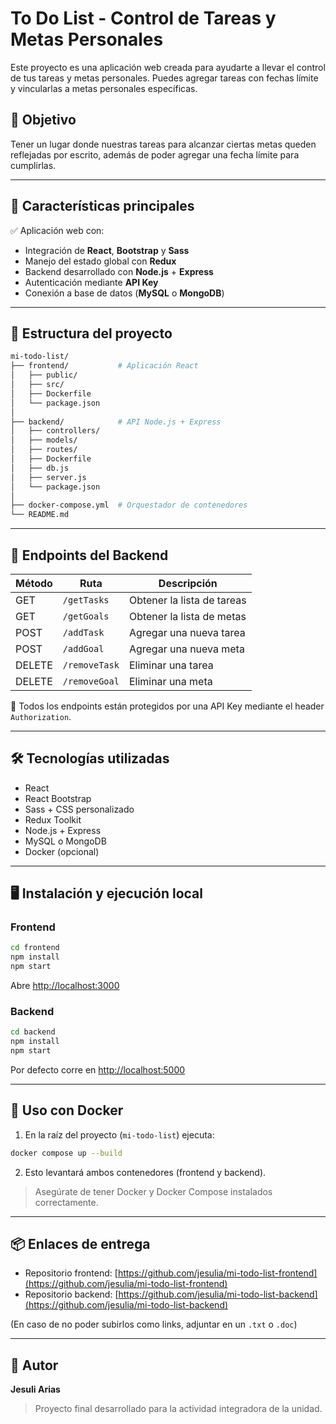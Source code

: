 # To Do List - Control de Tareas y Metas Personales

Este proyecto es una aplicación web creada para ayudarte a llevar el control de tus tareas y metas personales. Puedes agregar tareas con fechas límite y vincularlas a metas personales específicas.

## 🎯 Objetivo
Tener un lugar donde nuestras tareas para alcanzar ciertas metas queden reflejadas por escrito, además de poder agregar una fecha límite para cumplirlas.

---

## 🧩 Características principales

✅ Aplicación web con:
- Integración de **React**, **Bootstrap** y **Sass**
- Manejo del estado global con **Redux**
- Backend desarrollado con **Node.js** + **Express**
- Autenticación mediante **API Key**
- Conexión a base de datos (**MySQL** o **MongoDB**)

---

## 🚀 Estructura del proyecto

```bash
mi-todo-list/
├── frontend/           # Aplicación React
│   ├── public/
│   ├── src/
│   ├── Dockerfile
│   └── package.json
│
├── backend/            # API Node.js + Express
│   ├── controllers/
│   ├── models/
│   ├── routes/
│   ├── Dockerfile
│   ├── db.js
│   ├── server.js
│   └── package.json
│
├── docker-compose.yml  # Orquestador de contenedores
└── README.md
```

---

## 🔁 Endpoints del Backend

| Método | Ruta           | Descripción                    |
|--------|----------------|--------------------------------|
| GET    | `/getTasks`    | Obtener la lista de tareas     |
| GET    | `/getGoals`    | Obtener la lista de metas      |
| POST   | `/addTask`     | Agregar una nueva tarea        |
| POST   | `/addGoal`     | Agregar una nueva meta         |
| DELETE | `/removeTask`  | Eliminar una tarea             |
| DELETE | `/removeGoal`  | Eliminar una meta              |

🔐 Todos los endpoints están protegidos por una API Key mediante el header `Authorization`.

---

## 🛠 Tecnologías utilizadas

- React
- React Bootstrap
- Sass + CSS personalizado
- Redux Toolkit
- Node.js + Express
- MySQL o MongoDB
- Docker (opcional)

---

## 🖥 Instalación y ejecución local

### Frontend
```bash
cd frontend
npm install
npm start
```
Abre [http://localhost:3000](http://localhost:3000)

### Backend
```bash
cd backend
npm install
npm start
```
Por defecto corre en [http://localhost:5000](http://localhost:5000)

---

## 🐳 Uso con Docker

1. En la raíz del proyecto (`mi-todo-list`) ejecuta:
```bash
docker compose up --build
```
2. Esto levantará ambos contenedores (frontend y backend).

> Asegúrate de tener Docker y Docker Compose instalados correctamente.

---

## 📦 Enlaces de entrega

- Repositorio frontend: [https://github.com/jesulia/mi-todo-list-frontend](https://github.com/jesulia/mi-todo-list-frontend)
- Repositorio backend: [https://github.com/jesulia/mi-todo-list-backend](https://github.com/jesulia/mi-todo-list-backend)

(En caso de no poder subirlos como links, adjuntar en un `.txt` o `.doc`)

---

## 👤 Autor
**Jesuli Arias**

> Proyecto final desarrollado para la actividad integradora de la unidad.

